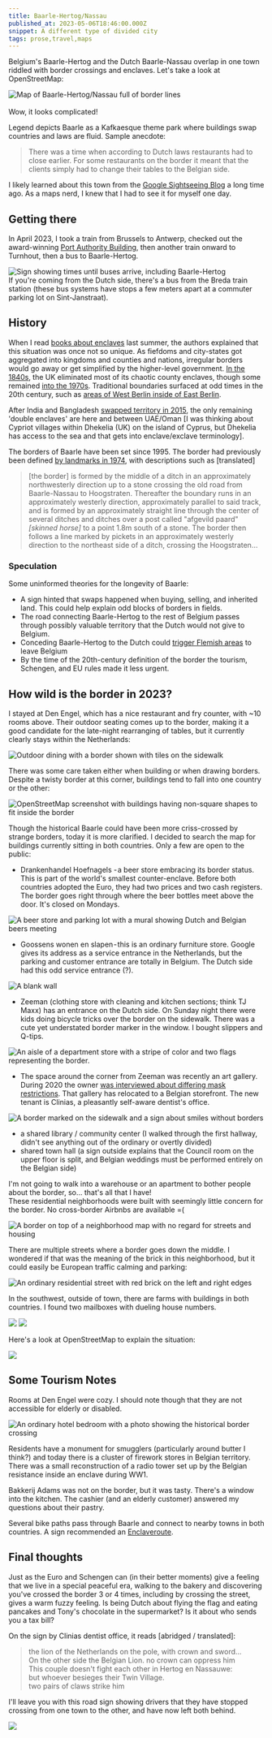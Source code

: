 ```yaml
---
title: Baarle-Hertog/Nassau
published_at: 2023-05-06T18:46:00.000Z
snippet: A different type of divided city
tags: prose,travel,maps
---
```


Belgium's Baarle-Hertog and the Dutch Baarle-Nassau overlap in one town riddled with border crossings and enclaves. Let's take a look at OpenStreetMap:

<img src="/blog-images/baarle-1.png" alt="Map of Baarle-Hertog/Nassau full of border lines"/>
<br/><br/>
Wow, it looks complicated!

Legend depicts Baarle as a Kafkaesque theme park where buildings swap countries and laws are fluid. Sample anecdote:

> There was a time when according to Dutch laws restaurants had to close earlier. For some restaurants on the border it meant that the clients simply had to change their tables to the Belgian side.

I likely learned about this town from the [Google Sightseeing Blog](https://www.googlesightseeing.com/2008/12/complicated-borders/) a long time ago. As a maps nerd, I knew that I had to see it for myself one day.

## Getting there

In April 2023, I took a train from Brussels to Antwerp, checked out the award-winning [Port Authority Building](https://en.wikipedia.org/wiki/Port_Authority_Building_%28Antwerp%29), then another train onward to Turnhout, then a bus to Baarle-Hertog.

<img src="/blog-images/baarle-2.jpeg" alt="Sign showing times until buses arrive, including Baarle-Hertog"/>
<br/>
If you're coming from the Dutch side, there's a bus from the Breda train station (these bus systems have stops a few meters apart at a commuter parking lot on Sint-Janstraat).

## History

When I read [books about enclaves](https://mapmeld.medium.com/reading-blog-july-sovereignty-edition-e033843a8113) last summer, the authors explained that this situation was once not so unique. As fiefdoms and city-states got aggregated into kingdoms and counties and nations, irregular borders would go away or get simplified by the higher-level government.
[In the 1840s](https://en.wikipedia.org/wiki/Counties_%28Detached_Parts%29_Act_1844), the UK eliminated most of its chaotic county enclaves, though some remained [into the 1970s](https://en.wikipedia.org/wiki/List_of_county_exclaves_in_England_and_Wales_1844%E2%80%931974).
Traditional boundaries surfaced at odd times in the 20th century, such as [areas of West Berlin inside of East Berlin](https://en.wikipedia.org/wiki/Exclaves_of_West_Berlin_in_East_Germany).

After India and Bangladesh [swapped territory in 2015](https://en.wikipedia.org/wiki/India%E2%80%93Bangladesh_enclaves), the only remaining 'double enclaves' are here and between UAE/Oman [I was thinking about Cypriot villages within Dhekelia (UK) on the island of Cyprus, but Dhekelia has access to the sea and that gets into enclave/exclave terminology].

The borders of Baarle have been set since 1995. The border had previously been defined [by landmarks in 1974](https://www.grenspalen.nl/archief/Baarle-treaties-PV1974.pdf), with descriptions such as [translated]

> [the border] is formed by the middle of a ditch in an approximately northwesterly direction up to a stone crossing the old road from Baarle-Nassau to Hoogstraten. Thereafter the boundary runs in an approximately westerly direction, approximately parallel to said track, and is formed by an approximately straight line through the center of several ditches and ditches over a post called "afgevild paard" *[skinned horse]* to a point 1.8m south of a stone. The border then follows a line marked by pickets in an approximately westerly direction to the northeast side of a ditch, crossing the Hoogstraten…

### Speculation

Some uninformed theories for the longevity of Baarle:
- A sign hinted that swaps happened when buying, selling, and inherited land. This could help explain odd blocks of borders in fields.
- The road connecting Baarle-Hertog to the rest of Belgium passes through possibly valuable territory that the Dutch would not give to Belgium.
- Conceding Baarle-Hertog to the Dutch could [trigger Flemish areas](https://en.wikipedia.org/wiki/Hypothetical_partition_of_Belgium) to leave Belgium
- By the time of the 20th-century definition of the border the tourism, Schengen, and EU rules made it less urgent.

## How wild is the border in 2023?

I stayed at Den Engel, which has a nice restaurant and fry counter, with ~10 rooms above. Their outdoor seating comes up to the border, making it a good candidate for the late-night rearranging of tables, but it currently clearly stays within the Netherlands:

<img src="/blog-images/baarle-3.jpeg" alt="Outdoor dining with a border shown with tiles on the sidewalk"/>
<br/>

There was some care taken either when building or when drawing borders. Despite a twisty border at this corner, buildings tend to fall into one country or the other:

<img src="/blog-images/baarle-4.png" alt="OpenStreetMap screenshot with buildings having non-square shapes to fit inside the border"/>
<br/>

Though the historical Baarle could have been more criss-crossed by strange borders, today it is more clarified. I decided to search the map for buildings currently sitting in both countries. Only a few are open to the public:

- Drankenhandel Hoefnagels - a beer store embracing its border status. This is part of the world's smallest counter-enclave. Before both countries adopted the Euro, they had two prices and two cash registers. The border goes right through where the beer bottles meet above the door. It's closed on Mondays.

<img src="/blog-images/baarle-5.jpeg" alt="A beer store and parking lot with a mural showing Dutch and Belgian beers meeting"/>
<br/>

- Goossens wonen en slapen - this is an ordinary furniture store. Google gives its address as a service entrance in the Netherlands, but the parking and customer entrance are totally in Belgium. The Dutch side had this odd service entrance (?).

<img src="/blog-images/baarle-6.jpeg" alt="A blank wall"/>
<br/>

- Zeeman (clothing store with cleaning and kitchen sections; think TJ Maxx) has an entrance on the Dutch side. On Sunday night there were kids doing bicycle tricks over the border on the sidewalk. There was a cute yet understated border marker in the window. I bought slippers and Q-tips.

<img src="/blog-images/baarle-7.jpeg" alt="An aisle of a department store with a stripe of color and two flags representing the border."/>
<br/>

- The space around the corner from Zeeman was recently an art gallery. During 2020 the owner [was interviewed about differing mask restrictions](https://www.france24.com/en/20200813-netherlands-belgian-enclave-juggles-tricky-virus-rules). That gallery has relocated to a Belgian storefront. The new tenant is Clinias, a pleasantly self-aware dentist's office.

<img src="/blog-images/baarle-8.jpeg" alt="A border marked on the sidewalk and a sign about smiles without borders"/>
<br/>

- a shared library / community center (I walked through the first hallway, didn't see anything out of the ordinary or overtly divided)
- shared town hall (a sign outside explains that the Council room on the upper floor is split, and Belgian weddings must be performed entirely on the Belgian side)

I'm not going to walk into a warehouse or an apartment to bother people about the border, so… that's all that I have!<br/>
These residential neighborhoods were built with seemingly little concern for the border. No cross-border Airbnbs are available =(

<img src="/blog-images/baarle-9.png" alt="A border on top of a neighborhood map with no regard for streets and housing"/>
<br/>

There are multiple streets where a border goes down the middle. I wondered if that was the meaning of the brick in this neighborhood, but it could easily be European traffic calming and parking:

<img src="/blog-images/baarle-12.jpeg" alt="An ordinary residential street with red brick on the left and right edges"/>
<br/>

In the southwest, outside of town, there are farms with buildings in both countries. I found two mailboxes with dueling house numbers.

<img src="/blog-images/baarle-10.jpeg"/>
<img src="/blog-images/baarle-11.jpeg"/>
<br/>

Here's a look at OpenStreetMap to explain the situation:

<img src="/blog-images/baarle-11b.png"/>
<br/>

## Some Tourism Notes

Rooms at Den Engel were cozy. I should note though that they are not accessible for elderly or disabled.

<img src="/blog-images/baarle-13.jpeg" alt="An ordinary hotel bedroom with a photo showing the historical border crossing"/>
<br/>

Residents have a monument for smugglers (particularly around butter I think?) and today there is a cluster of firework stores in Belgian territory. There was a small reconstruction of a radio tower set up by the Belgian resistance inside an enclave during WW1.

Bakkerij Adams was not on the border, but it was tasty. There's a window into the kitchen. The cashier (and an elderly customer) answered my questions about their pastry.

Several bike paths pass through Baarle and connect to nearby towns in both countries. A sign recommended an [Enclaveroute](https://www.visitbaarle.com/routes/enclaveroute-5b6ed06c2a5ab0e5588e5816).

## Final thoughts

Just as the Euro and Schengen can (in their better moments) give a feeling that we live in a special peaceful era, walking to the bakery and discovering you've crossed the border 3 or 4 times, including by crossing the street, gives a warm fuzzy feeling. Is being Dutch about flying the flag and eating pancakes and Tony's chocolate in the supermarket? Is it about who sends you a tax bill?

On the sign by Clinias dentist office, it reads [abridged / translated]:

> the lion of the Netherlands on the pole, with crown and sword...<br/>
> On the other side the Belgian Lion. no crown can oppress him<br/>
> This couple doesn't fight each other in Hertog en Nassauwe:<br/>
> but whoever besieges their Twin Village.<br/>
> two pairs of claws strike him

I'll leave you with this road sign showing drivers that they have stopped crossing from one town to the other, and have now left both behind.

<img src="/blog-images/baarle-14.jpeg"/>

<br/>
<br/>
<br/>
